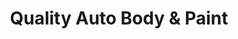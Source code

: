 ---
title: "Quality Auto Body & Paint"
url: /aloha/quality-auto-body-und-paint/
shop: Autowerkstatt
---